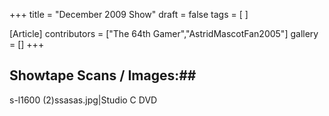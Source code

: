 +++
title = "December 2009 Show"
draft = false
tags = [ ]

[Article]
contributors = ["The 64th Gamer","AstridMascotFan2005"]
gallery = []
+++
## Showtape Scans / Images:## 
<gallery>
s-l1600 (2)ssasas.jpg|Studio C DVD
</gallery>